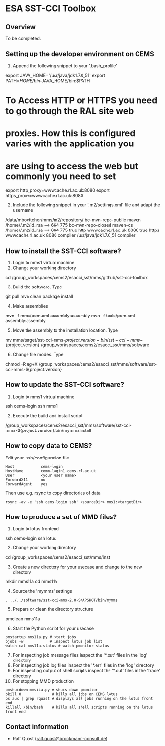 # ESA SST-CCI Toolbox

## Overview

To be completed.

## Setting up the developer environment on CEMS

1. Append the following snippet to your '.bash_profile'

>
  export JAVA_HOME='/usr/java/jdk1.7.0_51'
  export PATH=$HOME/bin:$JAVA_HOME/bin:$PATH
  # To Access HTTP or HTTPS you need to go through the RAL site web
  # proxies. How this is configured varies with the application you
  # are using to access the web but commonly you need to set
  export http_proxy=wwwcache.rl.ac.uk:8080
  export https_proxy=wwwcache.rl.ac.uk:8080

2. Include the following snippet in your '.m2/settings.xml' file and adapt the username

>
<settings>
  <localRepository>/data/mboettcher/mms/m2/repository/</localRepository>
  <servers>
    <server>
      <id>bc-mvn-repo-public</id>
      <username>maven</username>
      <!-- the BC maven private key is only needed for deployment -->
      <privateKey>/home/<ADAPT USERNAME>/.m2/id_rsa</privateKey>
      <passphrase><ADAPT PASSPHRASE></passphrase>
      -->
      <filePermissions>664</filePermissions>
      <directoryPermissions>775</directoryPermissions>
    </server>
    <server>
      <id>bc-mvn-repo-closed</id>
      <username>maven-cs</username>
      <!-- the BC maven private key -->
      <privateKey>/home/<ADAPT USERNAME>/.m2/id_rsa</privateKey>
      <passphrase><ADAPT PASSPHRASE></passphrase>
      -->
      <filePermissions>664</filePermissions>
      <directoryPermissions>775</directoryPermissions>
    </server>
  </servers>
  <proxies>
    <proxy>
      <active>true</active>
      <protocol>http</protocol>
      <host>wwwcache.rl.ac.uk</host>
      <port>8080</port>
      <!--
      <username>proxyuser</username>
      <password>somepassword</password>
      <nonProxyHosts>www.google.com|*.somewhere.com</nonProxyHosts>
      -->
    </proxy>
    <proxy>
      <active>true</active>
      <protocol>https</protocol>
      <host>wwwcache.rl.ac.uk</host>
      <port>8080</port>
      <!--
      <username>proxyuser</username>
      <password>somepassword</password>
      <nonProxyHosts>www.google.com|*.somewhere.com</nonProxyHosts>
      -->
    </proxy>
  </proxies>
  <profiles>
    <profile>
      <id>compiler</id>
        <properties>
          <java.home>/usr/java/jdk1.7.0_51</java.home>
        </properties>
    </profile>
  </profiles>
  <activeProfiles>
    <activeProfile>compiler</activeProfile>
  </activeProfiles>
</settings>


## How to install the SST-CCI software?

1. Login to mms1 virtual machine
2. Change your working directory
>
   cd /group_workspaces/cems2/esacci_sst/mms/github/sst-cci-toolbox
 
3. Build the software. Type 
>
   git pull
   mvn clean package install
   
4. Make assemblies
>
   mvn -f mms/pom.xml assembly:assembly
   mvn -f tools/pom.xml assembly:assembly
   
5. Move the assembly to the installation location. Type
>
   mv mms/target/sst-cci-mms-${project.version}-bin/sst-cci-mms-${project.version} /group_workspaces/cems2/esacci_sst/mms/software
   
6. Change file modes. Type
>
   chmod -R ug+X /group_workspaces/cems2/esacci_sst/mms/software/sst-cci-mms-${project.version}


## How to update the SST-CCI software?

1. Login to mms1 virtual machine
>
   ssh cems-login
   ssh mms1
   
2. Execute the build and install script
>
   /group_workspaces/cems2/esacci_sst/mms/software/sst-cci-mms-${project.version}/bin/mymmsinstall


## How to copy data to CEMS?

Edit your .ssh/configuration file
>
    Host            cems-login
    HostName        comm-login1.cems.rl.ac.uk
    User            <your user name>
    ForwardX11      no
    ForwardAgent    yes

Then use e.g. rsync to copy directories of data

    rsync -av -e 'ssh cems-login ssh' <sourceDir> mms1:<targetDir>


## How to produce a set of MMD files?

1. Login to lotus frontend
>
   ssh cems-login
   ssh lotus
   
2. Change your working directory
>
   cd /group_workspaces/cems2/esacci_sst/mms/inst
   
3. Create a new directory for your usecase and change to the new directory
>
   mkdir mms11a
   cd mms11a
   
4. Source the 'mymms' settings
>
    . ../../software/sst-cci-mms-2.0-SNAPSHOT/bin/mymms

5. Prepare or clean the directory structure 
>
   pmclean mms11a

6. Start the Python script for your usecase
>
    pmstartup mms11a.py # start jobs
    bjobs -w            # inspect lotus job list
    watch cat mms11a.status # watch pmonitor status

7. For inspecting job message files inspect the '*.out' files in the 'log' directory
8. For inspecting job log files inspect the '*.err' files in the 'log' directory
9. For inspecting output of shell scripts inspect the '*.out' files in the 'trace' directory
10. For stopping MMD production
>
    pmshutdown mms11a.py # shuts down pmonitor
    bkill 0              # kills all jobs on CEMS lotus
    ps aux | grep rquast # displays all jobs running on the lotus front end
    killall /bin/bash    # kills all shell scripts running on the lotus front end
    


## Contact information

* Ralf Quast (ralf.quast@brockmann-consult.de)
